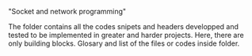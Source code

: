 "Socket and network programming"

The folder contains all the codes snipets and headers developped and tested to be implemented in greater and harder projects. Here, there are only building blocks.
Glosary and list of the files or codes inside folder.
